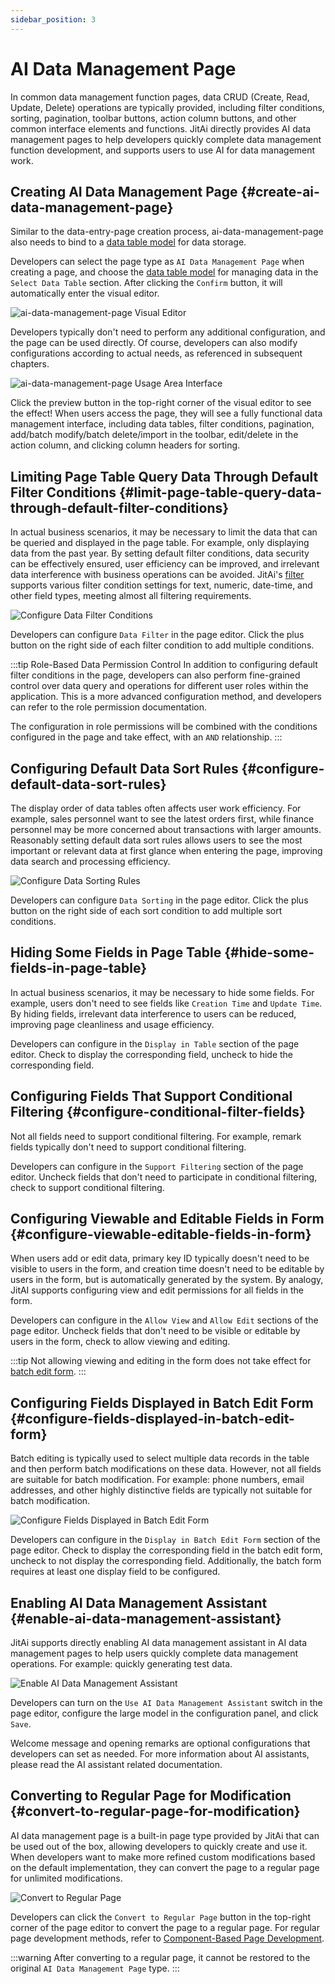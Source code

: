 ```yaml
---
sidebar_position: 3
---
```


# AI Data Management Page
In common data management function pages, data CRUD (Create, Read, Update, Delete) operations are typically provided, including filter conditions, sorting, pagination, toolbar buttons, action column buttons, and other common interface elements and functions. JitAi directly provides AI data management pages to help developers quickly complete data management function development, and supports users to use AI for data management work.

## Creating AI Data Management Page {#create-ai-data-management-page}
Similar to the data-entry-page creation process, ai-data-management-page also needs to bind to a [data table model](../../data-modeling/data-table-model) for data storage.

Developers can select the page type as `AI Data Management Page` when creating a page, and choose the [data table model](../../data-modeling/data-table-model) for managing data in the `Select Data Table` section. After clicking the `Confirm` button, it will automatically enter the visual editor.

![ai-data-management-page Visual Editor](./imgs/ai-data-management-page-visual-editor.png)

Developers typically don't need to perform any additional configuration, and the page can be used directly. Of course, developers can also modify configurations according to actual needs, as referenced in subsequent chapters.

![ai-data-management-page Usage Area Interface](./imgs/ai-data-management-page-usage-area-interface.png)

Click the preview button in the top-right corner of the visual editor to see the effect! When users access the page, they will see a fully functional data management interface, including data tables, filter conditions, pagination, add/batch modify/batch delete/import in the toolbar, edit/delete in the action column, and clicking column headers for sorting.

## Limiting Page Table Query Data Through Default Filter Conditions {#limit-page-table-query-data-through-default-filter-conditions}
In actual business scenarios, it may be necessary to limit the data that can be queried and displayed in the page table. For example, only displaying data from the past year. By setting default filter conditions, data security can be effectively ensured, user efficiency can be improved, and irrelevant data interference with business operations can be avoided. JitAi's [filter](../../using-functional-components-in-pages/filter-components) supports various filter condition settings for text, numeric, date-time, and other field types, meeting almost all filtering requirements.

![Configure Data Filter Conditions](./imgs/configure-data-filter-conditions.gif)

Developers can configure `Data Filter` in the page editor. Click the plus button on the right side of each filter condition to add multiple conditions.

:::tip Role-Based Data Permission Control
In addition to configuring default filter conditions in the page, developers can also perform fine-grained control over data query and operations for different user roles within the application. This is a more advanced configuration method, and developers can refer to the role permission documentation.

The configuration in role permissions will be combined with the conditions configured in the page and take effect, with an `AND` relationship.
:::

## Configuring Default Data Sort Rules {#configure-default-data-sort-rules}
The display order of data tables often affects user work efficiency. For example, sales personnel want to see the latest orders first, while finance personnel may be more concerned about transactions with larger amounts. Reasonably setting default data sort rules allows users to see the most important or relevant data at first glance when entering the page, improving data search and processing efficiency.

![Configure Data Sorting Rules](./imgs/configure-data-sorting-rules.gif)

Developers can configure `Data Sorting` in the page editor. Click the plus button on the right side of each sort condition to add multiple sort conditions.

## Hiding Some Fields in Page Table {#hide-some-fields-in-page-table}
In actual business scenarios, it may be necessary to hide some fields. For example, users don't need to see fields like `Creation Time` and `Update Time`. By hiding fields, irrelevant data interference to users can be reduced, improving page cleanliness and usage efficiency.

Developers can configure in the `Display in Table` section of the page editor. Check to display the corresponding field, uncheck to hide the corresponding field.

## Configuring Fields That Support Conditional Filtering {#configure-conditional-filter-fields}
Not all fields need to support conditional filtering. For example, remark fields typically don't need to support conditional filtering.

Developers can configure in the `Support Filtering` section of the page editor. Uncheck fields that don't need to participate in conditional filtering, check to support conditional filtering.

## Configuring Viewable and Editable Fields in Form {#configure-viewable-editable-fields-in-form}
When users add or edit data, primary key ID typically doesn't need to be visible to users in the form, and creation time doesn't need to be editable by users in the form, but is automatically generated by the system. By analogy, JitAI supports configuring view and edit permissions for all fields in the form.

Developers can configure in the `Allow View` and `Allow Edit` sections of the page editor. Uncheck fields that don't need to be visible or editable by users in the form, check to allow viewing and editing.

:::tip
Not allowing viewing and editing in the form does not take effect for [batch edit form](#configure-fields-displayed-in-batch-edit-form).
:::

## Configuring Fields Displayed in Batch Edit Form {#configure-fields-displayed-in-batch-edit-form}
Batch editing is typically used to select multiple data records in the table and then perform batch modifications on these data. However, not all fields are suitable for batch modification. For example: phone numbers, email addresses, and other highly distinctive fields are typically not suitable for batch modification.

![Configure Fields Displayed in Batch Edit Form](./imgs/configure-batch-edit-form-display-fields.gif)

Developers can configure in the `Display in Batch Edit Form` section of the page editor. Check to display the corresponding field in the batch edit form, uncheck to not display the corresponding field. Additionally, the batch form requires at least one display field to be configured.

## Enabling AI Data Management Assistant {#enable-ai-data-management-assistant}
JitAi supports directly enabling AI data management assistant in AI data management pages to help users quickly complete data management operations. For example: quickly generating test data.

![Enable AI Data Management Assistant](./imgs/enable-ai-data-management-assistant.gif)

Developers can turn on the `Use AI Data Management Assistant` switch in the page editor, configure the large model in the configuration panel, and click `Save`.

Welcome message and opening remarks are optional configurations that developers can set as needed. For more information about AI assistants, please read the AI assistant related documentation.

## Converting to Regular Page for Modification {#convert-to-regular-page-for-modification}
AI data management page is a built-in page type provided by JitAi that can be used out of the box, allowing developers to quickly create and use it. When developers want to make more refined custom modifications based on the default implementation, they can convert the page to a regular page for unlimited modifications.

![Convert to Regular Page](./imgs/convert-to-regular-page.gif)

Developers can click the `Convert to Regular Page` button in the top-right corner of the page editor to convert the page to a regular page. For regular page development methods, refer to [Component-Based Page Development](../component-based-page-development).

:::warning
After converting to a regular page, it cannot be restored to the original `AI Data Management Page` type.
:::